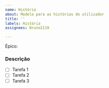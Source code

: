 ```yaml
---
name: História
about: Modelo para as histórias do utilizador
title: ''
labels: História
assignees: Bruno2119

---
```


Épico:

### Descrição

- [ ] Tarefa 1
- [ ] Tarefa 2
- [ ] Tarefa 3
